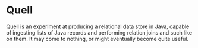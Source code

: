 # Quell

Quell is an experiment at producing a relational data store in Java, capable
of ingesting lists of Java records and performing relation joins and such
like on them.  It may come to nothing, or might eventually become quite useful.
